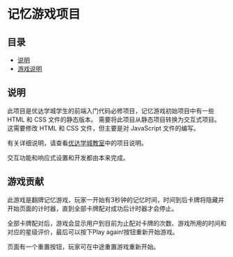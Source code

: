 # 记忆游戏项目

## 目录

- [说明](#instructions)
- [游戏说明](#instructions)

## 说明

此项目是优达学城学生的前端入门代码必修项目，记忆游戏初始项目中有一些 HTML 和 CSS 文件的静态版本。 需要将此项目从静态项目转换为交互式项目。 这需要修改 HTML 和 CSS 文件，但主要是对 JavaScript 文件的编写。

有关详细说明，请查看[优达学城教室](https://classroom.udacity.com/me)中的项目说明。

交互功能和响应式设置和开发都由本来完成。

## 游戏贡献

此游戏是翻牌记忆游戏，玩家一开始有3秒钟的记忆时间，时间到后卡牌将隐藏并开始页面的计时器，直到全部卡牌配对成功后计时器才会停止。

全部卡牌配对后，游戏会显示用户到目前为止配对卡牌的次数、游戏所用的时间和对应的星级评价，最后可以按下Play again!按钮重新开始游戏。

页面有一个重置按钮，玩家可在中途重置游戏重新开始。